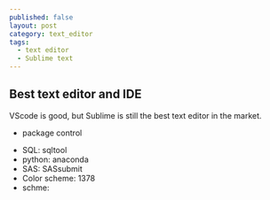```yaml
---
published: false
layout: post
category: text_editor
tags:
  - text editor
  - Sublime text
---
```

## Best text editor and IDE

VScode is good, but Sublime is still the best text editor in the market.

* package control

- SQL: sqltool
- python: anaconda
- SAS: SASsubmit
- Color scheme: 1378
- schme: 

